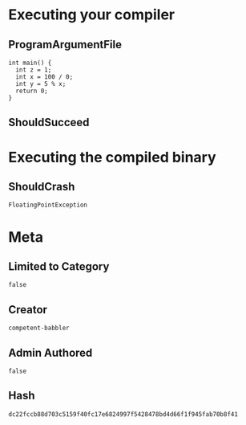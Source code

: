# Executing your compiler

## ProgramArgumentFile

```
int main() {
  int z = 1;
  int x = 100 / 0;
  int y = 5 % x;
  return 0;
}
```

## ShouldSucceed

# Executing the compiled binary

## ShouldCrash

```
FloatingPointException
```

# Meta

## Limited to Category

```
false
```

## Creator

```
competent-babbler
```

## Admin Authored

```
false
```

## Hash

```
dc22fccb88d703c5159f40fc17e6824997f5428478bd4d66f1f945fab70b8f41
```
